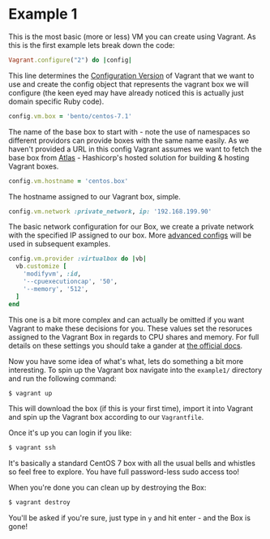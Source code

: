 # Example 1

This is the most basic (more or less) VM you can create using Vagrant. As this is the first example lets break down the code:

```ruby
Vagrant.configure("2") do |config|
```

This line determines the [Configuration Version](https://www.vagrantup.com/docs/vagrantfile/version.html) of Vagrant that we want to use and create the config object that represents the vagrant box we will configure (the keen eyed may have already noticed this is actually just domain specific Ruby code).

```ruby
config.vm.box = 'bento/centos-7.1'
```

The name of the base box to start with - note the use of namespaces so different providors can provide boxes with the same name easily. As we haven't provided a URL in this config Vagrant assumes we want to fetch the base box from [Atlas](https://www.hashicorp.com/atlas.html) - Hashicorp's hosted solution for building & hosting Vagrant boxes.

```ruby
config.vm.hostname = 'centos.box'
```

The hostname assigned to our Vagrant box, simple.

```ruby
config.vm.network :private_network, ip: '192.168.199.90'
```

The basic network configuration for our Box, we create a private network with the specified IP assigned to our box. More [advanced configs](https://www.vagrantup.com/docs/networking/) will be used in subsequent examples.

```ruby
config.vm.provider :virtualbox do |vb|
  vb.customize [
    'modifyvm', :id,
    '--cpuexecutioncap', '50',
    '--memory', '512',
  ]
end
```

This one is a bit more complex and can actually be omitted if you want Vagrant to make these decisions for you. These values set the resoruces assigned to the Vagrant Box in regards to CPU shares and memory. For full details on these settings you should take a gander at [the official docs](https://www.vagrantup.com/docs/virtualbox/configuration.html).

Now you have some idea of what's what, lets do something a bit more interesting. To spin up the Vagrant box navigate into the `example1/` directory and run the following command:

```bash
$ vagrant up
```

This will download the box (if this is your first time), import it into Vagrant and spin up the Vagrant box according to our `Vagrantfile`.

Once it's up you can login if you like:

```bash
$ vagrant ssh
```

It's basically a standard CentOS 7 box with all the usual bells and whistles so feel free to explore. You have full password-less sudo access too!

When you're done you can clean up by destroying the Box:

```bash
$ vagrant destroy
```

You'll be asked if you're sure, just type in `y` and hit enter - and the Box is gone!

